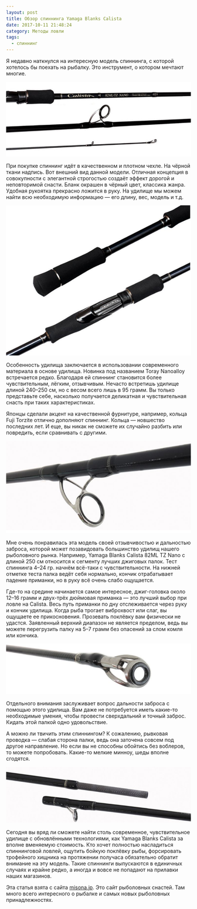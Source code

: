 ```yaml
---
layout: post
title: Обзор спиннинга Yamaga Blanks Calista
date: 2017-10-11 21:48:24
category: Методы ловли
tags:
  - спиннинг
---
```

Я недавно наткнулся на интересную модель спиннинга, с которой хотелось бы
поехать на рыбалку. Это инструмент, о котором мечтают многие.

![](/uploads/images/00/00/01/2017/10/11/1.png)

При покупке спиннинг идёт в качественном и плотном чехле. На чёрной ткани надпись.
Вот внешний вид данной модели. Отличная концепция в совокупности с элегантной строгостью
создаёт эффект дорогой и неповторимой снасти. Бланк окрашен в чёрный цвет, классика жанра.
Удобная рукоятка прекрасно ложится в руку. На удилище мы можем найти всю необходимую
информацию — его длину, вес, модель и т.д.

![](/uploads/images/00/00/01/2017/10/11/2.png)

Особенность удилища заключается в использовании современного материала в основе удилища.
Новинка под названием Toray Nanoalloy встречается редко. Благодаря ей спиннинг становится
более чувствительным, лёгким, отзывчивым. Нечасто встретишь удилище длиной 240–250 см, но
с весом всего лишь в 95 грамм. Вы только представьте себе, насколько получается деликатная
и чувствительная снасть при таких характеристиках.

Японцы сделали акцент на качественной фурнитуре, например, кольца Fuji Torzite отлично дополняют
спиннинг. Кольца — новшество последних лет. И еще, вы никак не сможете их случайно разбить или
повредить, если сравнивать с другими.

![](/uploads/images/00/00/01/2017/10/11/3.png)

Мне очень понравилась эта модель своей отзывчивостью и дальностью заброса, которой может позавидовать
большинство удилищ нашего рыболовного рынка. Например, Yamaga Blanks Calista 82ML TZ Nano с длиной 250 см
относится к сегменту лучших джиговых палок. Тест спиннинга 4–24 гр. начнём всё-таки с чувствительности.
На нижней отметке теста палка ведёт себя нормально, кончик отрабатывает падение приманки, но в руку всё
очень слабо ощущается.

Где-то на средине начинается самое интересное, джиг-головка около 12–16 грамм и двух-трёх дюймовая
приманка — это лучший выбор при ловле на Calista. Весь путь приманки по дну отслеживается через руку
и кончик удилища. Когда рыба трогает виброхвост или слаг, вы ощущаете ее прикосновения. Прозевать
поклёвку вам физически не удастся. Заявленный верхний диапазон не является пределом, ведь вы можете
перегрузить палку на 5–7 грамм без опасений за слом комля или кончика.

![](/uploads/images/00/00/01/2017/10/11/4.png)

Отдельного внимания заслуживает вопрос дальности заброса с помощью этого удилища. Вам даже
не потребуется иметь какие-то необходимые умения, чтобы провести сверхдальний и точный заброс.
Кидать этой палкой одно удовольствие.

А можно ли твичить этим спиннингом? К сожалению, рывковая проводка — слабая сторона палки,
ведь она заточена совсем под другое направление. Но если вы не способны обойтись без воблеров,
то можете попробовать. Какие-то мелкие минноу, шеды вполне сгодятся.

![](/uploads/images/00/00/01/2017/10/11/5.png)

Сегодня вы вряд ли сможете найти столь современное, чувствительное удилище с обновлёнными
технологиями, как Yamaga Blanks Calista за вполне вменяемую стоимость. Кто хочет полностью
насладиться спиннинговой ловлей, ощутить бойкую поклёвку рыбы, форсировать трофейного хищника
на протяжении получаса обязательно обратит внимание на эту модель. Такие спиннинги выпускаются
в единичных случаях и крайне редко, а иногда и вовсе не попадают на прилавки наших магазинов.

Эта статья взята с сайта [misona.jp][1]. Это сайт рыболовных снастей. Там много всего
интересного о рыбалке и самых новых рыболовных принадлежностях.

[1]: https://misona.jp/
